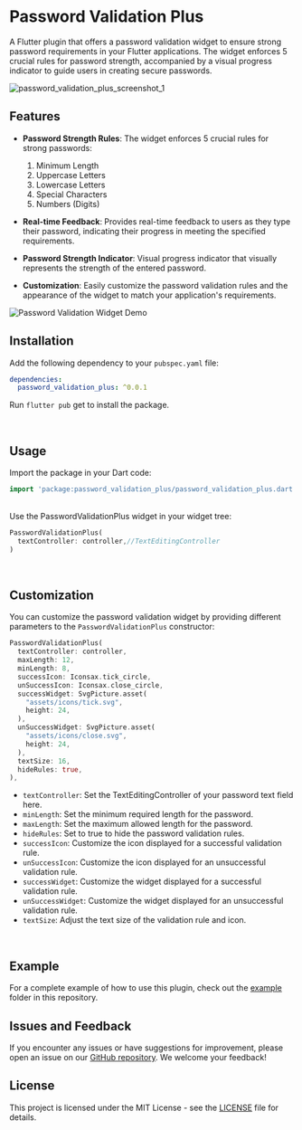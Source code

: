 # Password Validation Plus

A Flutter plugin that offers a password validation widget to ensure strong password requirements in your Flutter applications. The widget enforces 5 crucial rules for password strength, accompanied by a visual progress indicator to guide users in creating secure passwords.

![password_validation_plus_screenshot_1](https://github.com/nishalsehan/password_validation_plus/assets/44578204/3076bde8-94af-4afa-a22b-74e983db23b0)

## Features

- **Password Strength Rules**: The widget enforces 5 crucial rules for strong passwords:
  1. Minimum Length
  2. Uppercase Letters
  3. Lowercase Letters
  4. Special Characters
  5. Numbers (Digits)
  
- **Real-time Feedback**: Provides real-time feedback to users as they type their password, indicating their progress in meeting the specified requirements.

- **Password Strength Indicator**: Visual progress indicator that visually represents the strength of the entered password.

- **Customization**: Easily customize the password validation rules and the appearance of the widget to match your application's requirements.

![Password Validation Widget Demo](https://github.com/nishalsehan/password_validation_plus/assets/44578204/69cc3675-98c5-46fd-9517-d6fd8e1f4827)

## Installation

Add the following dependency to your `pubspec.yaml` file:

```yaml
dependencies:
  password_validation_plus: ^0.0.1
```

Run `flutter pub` get to install the package.

</br>

## Usage

Import the package in your Dart code:

```dart
import 'package:password_validation_plus/password_validation_plus.dart';
```
<br>
Use the PasswordValidationPlus widget in your widget tree:

```dart
PasswordValidationPlus(
  textController: controller,//TextEditingController
)
```
</br>

## Customization

You can customize the password validation widget by providing different parameters to the `PasswordValidationPlus` constructor:

```dart
PasswordValidationPlus(
  textController: controller,
  maxLength: 12,
  minLength: 8,
  successIcon: Iconsax.tick_circle,
  unSuccessIcon: Iconsax.close_circle,
  successWidget: SvgPicture.asset(
    "assets/icons/tick.svg",
    height: 24,
  ),
  unSuccessWidget: SvgPicture.asset(
    "assets/icons/close.svg",
    height: 24,
  ),
  textSize: 16,
  hideRules: true,
),
```

- `textController`: Set the TextEditingController of your password text field here.
- `minLength`: Set the minimum required length for the password.
- `maxLength`: Set the maximum allowed length for the password.
- `hideRules`: Set to true to hide the password validation rules.
- `successIcon`: Customize the icon displayed for a successful validation rule.
- `unSuccessIcon`: Customize the icon displayed for an unsuccessful validation rule.
- `successWidget`: Customize the widget displayed for a successful validation rule.
- `unSuccessWidget`: Customize the widget displayed for an unsuccessful validation rule.
- `textSize`: Adjust the text size of the validation rule and icon.
<br>

## Example

For a complete example of how to use this plugin, check out the [example](https://github.com/nishalsehan/password_validation_plus/tree/main/example) folder in this repository.
</br>

## Issues and Feedback

If you encounter any issues or have suggestions for improvement, please open an issue on our [GitHub repository](https://github.com/nishalsehan/password_validation_plus/issues). We welcome your feedback!
</br>

## License

This project is licensed under the MIT License - see the [LICENSE](https://github.com/nishalsehan/password_validation_plus/blob/main/LICENSE) file for details.
